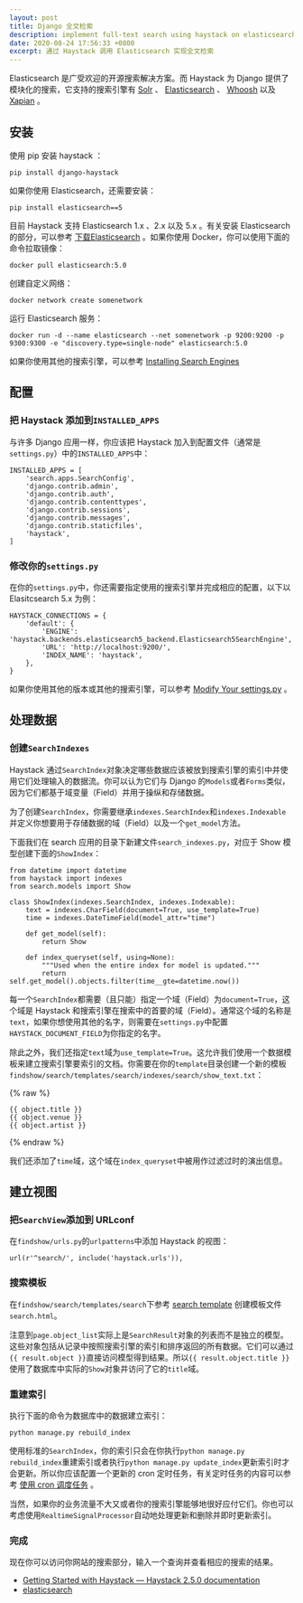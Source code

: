 ```yaml
---
layout: post
title: Django 全文检索
description: implement full-text search using haystack on elasticsearch in django
date: 2020-08-24 17:56:33 +0800
excerpt: 通过 Haystack 调用 Elasticsearch 实现全文检索
---
```


Elasticsearch 是广受欢迎的开源搜索解决方案。而 Haystack 为 Django 提供了模块化的搜索，它支持的搜索引擎有 [Solr](http://lucene.apache.org/solr) 、 [Elasticsearch](http://elasticsearch.org/) 、 [Whoosh](http://whoosh.ca/) 以及 [Xapian](http://xapian.org/) 。

## 安装

使用 pip 安装 haystack ：

`pip install django-haystack`

如果你使用 Elasticsearch，还需要安装：

`pip install elasticsearch==5`

目前 Haystack 支持 Elasticsearch 1.x 、2.x 以及 5.x 。有关安装 Elasticsearch 的部分，可以参考 [下载Elasticsearch](https://www.elastic.co/downloads/elasticsearch) 。如果你使用 Docker，你可以使用下面的命令拉取镜像：

`docker pull elasticsearch:5.0`

创建自定义网络：

`docker network create somenetwork`

运行 Elasticsearch 服务：

`docker run -d --name elasticsearch --net somenetwork -p 9200:9200 -p 9300:9300 -e "discovery.type=single-node" elasticsearch:5.0`

如果你使用其他的搜索引擎，可以参考 [Installing Search Engines](https://django-haystack.readthedocs.io/en/master/installing_search_engines.html) 

## 配置

### 把 Haystack 添加到`INSTALLED_APPS`

与许多 Django 应用一样，你应该把 Haystack 加入到配置文件（通常是`settings.py`）中的`INSTALLED_APPS`中：

```
INSTALLED_APPS = [
    'search.apps.SearchConfig',
    'django.contrib.admin',
    'django.contrib.auth',
    'django.contrib.contenttypes',
    'django.contrib.sessions',
    'django.contrib.messages',
    'django.contrib.staticfiles',
    'haystack',
]
```

### 修改你的`settings.py`

在你的`settings.py`中，你还需要指定使用的搜索引擎并完成相应的配置，以下以 Elasitcsearch 5.x 为例：

```
HAYSTACK_CONNECTIONS = {
    'default': {
        'ENGINE': 'haystack.backends.elasticsearch5_backend.Elasticsearch5SearchEngine',
        'URL': 'http://localhost:9200/',
        'INDEX_NAME': 'haystack',
    },
}
```

如果你使用其他的版本或其他的搜索引擎，可以参考 [Modify Your settings.py](https://django-haystack.readthedocs.io/en/master/tutorial.html#modify-your-settings-py) 。

## 处理数据

### 创建`SearchIndexes`

Haystack 通过`SearchIndex`对象决定哪些数据应该被放到搜索引擎的索引中并使用它们处理输入的数据流。你可以认为它们与 Django 的`Models`或者`Forms`类似，因为它们都基于域变量（Field）并用于操纵和存储数据。

为了创建`SearchIndex`，你需要继承`indexes.SearchIndex`和`indexes.Indexable`并定义你想要用于存储数据的域（Field）以及一个`get_model`方法。

下面我们在 search 应用的目录下新建文件`search_indexes.py`，对应于 Show 模型创建下面的`ShowIndex`：

```
from datetime import datetime
from haystack import indexes
from search.models import Show

class ShowIndex(indexes.SearchIndex, indexes.Indexable):
    text = indexes.CharField(document=True, use_template=True)
    time = indexes.DateTimeField(model_attr="time")
    
    def get_model(self):
        return Show

    def index_queryset(self, using=None):
        """Used when the entire index for model is updated."""
        return self.get_model().objects.filter(time__gte=datetime.now())
```

每一个`SearchIndex`都需要（且只能）指定一个域（Field）为`document=True`，这个域是 Haystack 和搜索引擎在搜索中的首要的域（Field）。通常这个域的名称是`text`，如果你想使用其他的名字，则需要在`settings.py`中配置`HAYSTACK_DOCUMENT_FIELD`为你指定的名字。

除此之外，我们还指定`text`域为`use_template=True`。这允许我们使用一个数据模板来建立搜索引擎要索引的文档。你需要在你的`template`目录创建一个新的模板`findshow/search/templates/search/indexes/search/show_text.txt`：

{% raw %}
```
{{ object.title }}
{{ object.venue }}
{{ object.artist }}
```
{% endraw %}

我们还添加了`time`域，这个域在`index_queryset`中被用作过滤过时的演出信息。

## 建立视图

### 把`SearchView`添加到 URLconf

在`findshow/urls.py`的`urlpatterns`中添加 Haystack 的视图：

`url(r'^search/', include('haystack.urls')),`

### 搜索模板

在`findshow/search/templates/search`下参考 [search template](https://django-haystack.readthedocs.io/en/master/tutorial.html#search-template) 创建模板文件`search.html`。

注意到`page.object_list`实际上是`SearchResult`对象的列表而不是独立的模型。这些对象包括从记录中按照搜索引擎的索引和排序返回的所有数据。它们可以通过`{{ result.object }}`直接访问模型得到结果。所以`{{ result.object.title }}`使用了数据库中实际的`Show`对象并访问了它的`title`域。

### 重建索引

执行下面的命令为数据库中的数据建立索引：

`python manage.py rebuild_index`

使用标准的`SearchIndex`，你的索引只会在你执行`python manage.py rebuild_index`重建索引或者执行`python manage.py update_index`更新索引时才会更新。所以你应该配置一个更新的 cron 定时任务，有关定时任务的内容可以参考 [使用 cron 调度任务](https://linux.cn/article-13383-1.html) 。

当然，如果你的业务流量不大又或者你的搜索引擎能够地很好应付它们。你也可以考虑使用`RealtimeSignalProcessor`自动地处理更新和删除并即时更新索引。

### 完成

现在你可以访问你网站的搜索部分，输入一个查询并查看相应的搜索的结果。

- [Getting Started with Haystack — Haystack 2.5.0 documentation](https://django-haystack.readthedocs.io/en/master/tutorial.html)
- [elasticsearch](https://hub.docker.com/_/elasticsearch)